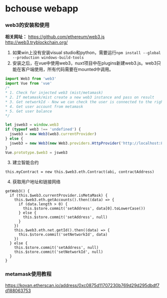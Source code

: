 # bchouse webapp
### web3的安装和使用
**相关网址：**
https://github.com/ethereum/web3.js
http://web3.tryblockchain.org/
1. 如果win上没有安装visual studio和python，需要运行`npm install --global --production windows-build-tools`
2. 安装之后，在vue中使用web3，nuxt项目中在plugins新建web3.js。web3只能在客户端使用，所有代码需要在mounted中调用。
```js
import Web3 from 'web3'
import Vue from 'vue'
/*
* 1. Check for injected web3 (mist/metamask)
* 2. If metamask/mist create a new web3 instance and pass on result
* 3. Get networkId - Now we can check the user is connected to the right network to use our dApp
* 4. Get user account from metamask
* 5. Get user balance
*/

let jsweb3 = window.web3
if (typeof web3 !== 'undefined') {
  jsweb3 = new Web3(web3.currentProvider)
} else {
  jsweb3 = new Web3(new Web3.providers.HttpProvider('http://localhost:8545'))
}
Vue.prototype.$web3 = jsweb3
```
3. 建立智能合约
```
this.myContract = new this.$web3.eth.Contract(abi, contractAddress)
```
4. 获取用户地址和链接网络
```
getWeb3() {
  if (this.$web3.currentProvider.isMetaMask) {
    this.$web3.eth.getAccounts().then((data) => {
      if (data.length > 0) {
        this.$store.commit('setAddress', data[0].toLowerCase())
      } else {
        this.$store.commit('setAddress', null)
      }
    })
    this.$web3.eth.net.getId().then((data) => {
      this.$store.commit('setNetworkId', data)
    })
  } else {
    this.$store.commit('setAddress', null)
    this.$store.commit('setNetworkId', null)
  }
}
```

### metamask使用教程
https://kovan.etherscan.io/address/0xc0875d11707230b769d29d295dbdf7d188063753
